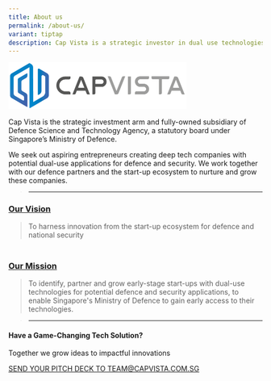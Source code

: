 ```yaml
---
title: About us
permalink: /about-us/
variant: tiptap
description: Cap Vista is a strategic investor in dual use technologies
---
```

<div class="isomer-image-wrapper"><img style="width: 70%;" height="auto" width="100%" alt="Cap Vista, a strategic corporate venture arm of MINDEF" src="/images/CVPL_Horizontal_Logo.PNG"></div><p></p><p>Cap Vista is the strategic investment arm and fully-owned subsidiary of Defence Science and Technology Agency, a statutory board under Singapore’s Ministry of Defence.</p><p>We seek out aspiring entrepreneurs creating deep tech companies with potential dual-use applications for defence and security. We work together with our defence partners and the start-up ecosystem to nurture and grow these companies.</p><blockquote><hr></blockquote><h3><strong><u>Our Vision</u></strong>&nbsp;</h3><blockquote><p>To harness innovation from the start-up ecosystem for defence and national security</p></blockquote><h3><br><strong><u>Our Mission</u></strong></h3><blockquote><p>To identify, partner and grow early-stage start-ups with dual-use technologies for potential defence and security applications, to enable Singapore's Ministry of Defence to gain early access to their technologies.</p></blockquote><p></p><p></p><blockquote><hr></blockquote><h4><strong>Have a Game-Changing Tech Solution?</strong></h4><p>Together we grow ideas to impactful innovations</p><p><u>SEND YOUR PITCH DECK TO TEAM@CAPVISTA.COM.SG</u></p><p><a href="https://staging.d27cpvsj0bgj9b.amplifyapp.com/contact-us" class="link-button remove-after is-flex is-vh-centered flex-center" rel="noopener noreferrer nofollow" target="_blank"><br></a></p><p></p>